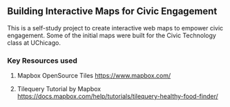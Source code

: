 ## Building Interactive Maps for Civic Engagement

This is a self-study project to create interactive web maps to empower civic engagement.
Some of the initial maps were built for the Civic Technology class at UChicago.

### Key Resources used

1. Mapbox OpenSource Tiles
   https://www.mapbox.com/

2. Tilequery Tutorial by Mapbox
   https://docs.mapbox.com/help/tutorials/tilequery-healthy-food-finder/
